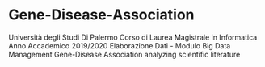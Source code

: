 # Gene-Disease-Association
Università degli Studi Di Palermo
Corso di Laurea Magistrale in Informatica
Anno Accademico 2019/2020
Elaborazione Dati - Modulo Big Data Management
Gene-Disease Association analyzing scientific literature

